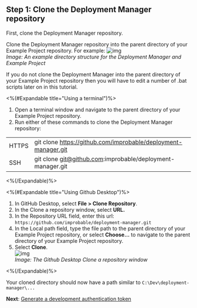 ## Step 1: Clone the Deployment Manager repository

First, clone the Deployment Manager repository. 

Clone the Deployment Manager repository into the parent directory of your Example Project repository. For example: ![img]({{assetRoot}}assets/deployment-manager/deploymentmgr-directory.png)_<br/>Image: An example directory structure for the Deployment Manager and Example Project_<br/>

If you do not clone the Deployment Manager into the parent directory of your Example Project repository then you will have to edit a number of .bat scripts later on in this tutorial.

<%(#Expandable title="Using a terminal")%>

1. Open a terminal window and navigate to the parent directory of your Example Project repository. 
1. Run either of these commands to clone the Deployment Manager repository:

|       |                                                              |
| ----- | ------------------------------------------------------------ |
| HTTPS | git clone https://github.com/improbable/deployment-manager.git|
| SSH   | git clone git@github.com:improbable/deployment-manager.git |

<%(/Expandable)%>

<%(#Expandable title="Using Github Desktop")%>

1. In GitHub Desktop, select **File >  Clone  Repository**.<br/>
1. In the Clone a repository window, select **URL.**<br/>
1. In the Repository URL field, enter this url: `https://github.com/improbable/deployment-manager.git`<br/>
1. In the Local path field, type the file path to the parent directory of your Example Project repository, or select **Choose…** to navigate to the parent directory of your Example Project repository. <br/>
1. Select **Clone**. <br/>
![img]({{assetRoot}}assets/screen-grabs/github-desktop.png)<br/>
_Image: The Github Desktop Clone a repository window_<br/>

<%(/Expandable)%>

Your cloned directory should now have a path similar to `C:\Dev\deployment-manager\...`

**Next**: [Generate a development authentication token]({{urlRoot}}/content/tutorials/deployment-manager/tutorial-deploymentmgr-authentication)